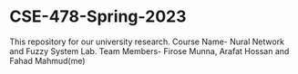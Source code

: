 # CSE-478-Spring-2023
This repository for our university research. Course Name- Nural Network and Fuzzy System Lab. Team Members- Firose Munna, Arafat Hossan and Fahad Mahmud(me)

